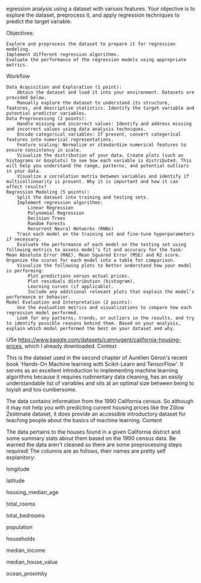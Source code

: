 egression analysis using a dataset with variuos features. Your objective is to explore the dataset, preprocess it, and apply regression techniques to predict the target variable.

Objectives:

    Explore and preprocess the dataset to prepare it for regression modeling.
    Implement different regression algorithms.
    Evaluate the performance of the regression models using appropriate metrics.

Workflow

    Data Acquisition and Exploration (1 point):
        Obtain the dataset and load it into your environment. Datasets are provided below.
        Manually explore the dataset to understand its structure, features, and descriptive statistics. Identify the target variable and potential predictor variables.
    Data Preprocessing (2 points):
        Handle missing and incorrect values: Identify and address missing and incorrect values using data analysis techniques.
        Encode categorical variables: If present, convert categorical features into numerical representations.
        Feature scaling: Normalize or standardize numerical features to ensure consistency in scale.
        Visualize the distribution of your data. Create plots (such as histograms or boxplots) to see how each variable is distributed. This will help you understand the range, patterns, and potential outliers in your data.
        Visualize a correlation matrix between variables and identify if multicollinearity is present. Why it is important and how it can affect results?
    Regression Modeling (5 points):
        Split the dataset into training and testing sets.
        Implement regression algorithms:
            Linear Regression
            Polynomial Regression
            Decision Trees
            Random Forests
            Recurrent Neural Networks (RNNs)
        Train each model on the training set and fine-tune hyperparameters if necessary.
        Evaluate the performance of each model on the testing set using following metrics to assess model‘s fit and accuracy for the task: Mean Absolute Error (MAE), Mean Squared Error (MSE) and R2 score. Organize the scores for each model into a table for comparison.
        Visualize the following plots to better understand how your model is performing:
            Plot predictions versus actual prices.
            Plot residuals distribution (histogram).
            Learning curves (if applicable).
            Include any additional relevant plots that explain the model’s performance or behavior.
    Model Evaluation and Interpretation (2 points):
        Use the evaluation metrics and visualizations to compare how each regression model performed.
        Look for any patterns, trends, or outliers in the results, and try to identify possible reasons behind them. Based on your analysis, explain which model performed the best on your dataset and why.

USe https://www.kaggle.com/datasets/camnugent/california-housing-prices, which I already downloaded.
Context

This is the dataset used in the second chapter of Aurélien Géron's recent book 'Hands-On Machine learning with Scikit-Learn and TensorFlow'. It serves as an excellent introduction to implementing machine learning algorithms because it requires rudimentary data cleaning, has an easily understandable list of variables and sits at an optimal size between being to toyish and too cumbersome.

The data contains information from the 1990 California census. So although it may not help you with predicting current housing prices like the Zillow Zestimate dataset, it does provide an accessible introductory dataset for teaching people about the basics of machine learning.
Content

The data pertains to the houses found in a given California district and some summary stats about them based on the 1990 census data. Be warned the data aren't cleaned so there are some preprocessing steps required! The columns are as follows, their names are pretty self explanitory:

longitude

latitude

housing_median_age

total_rooms

total_bedrooms

population

households

median_income

median_house_value

ocean_proximity
